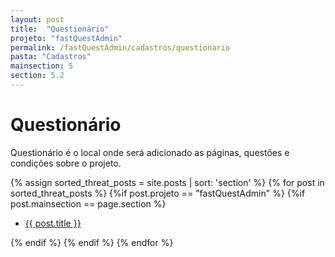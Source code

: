 ```yaml
---
layout: post
title:  "Questionário"
projeto: "fastQuestAdmin"
permalink: /fastQuestAdmin/cadastros/questionario
pasta: "Cadastros"
mainsection: 5
section: 5.2
---
```

# Questionário

Questionário é o local onde será adicionado as páginas, questões e condições sobre o projeto.

<div>    
    {% assign sorted_threat_posts = site.posts | sort: 'section' %}  
    {% for post in sorted_threat_posts %}
        {%if post.projeto == "fastQuestAdmin" %}
            {%if post.mainsection == page.section %}  
            <ul  class="4u 6u$(small)">
                <li>
                    <a href="{{ site.baseurl}}{{ post.url}}">{{ post.title }}</a>  
                </li>
            </ul>
            {% endif %}
        {% endif %}
    {% endfor %}    
</div>           
